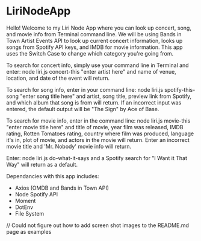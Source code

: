 # LiriNodeApp

Hello! Welcome to my Liri Node App where you can look up concert, song, and movie info from Terminal command line. We will be using Bands in Town Artist Events API to look up current concert information, looks up songs from Spotify API keys, and IMDB for movie information. This app uses the Switch Case to change which category you're going from. 

To search for concert info, simply use your command line in Terminal and enter: node liri.js concert-this "enter artist here" 
and name of venue, location, and date of the event will return.

To search for song info, enter in your command line: node liri.js spotify-this-song "enter song title here" 
and artist, song title, preview link from Spotify, and which album that song is from will return. If an incorrect input was entered, the default output will be "The Sign" by Ace of Base.

To search for movie info, enter in the command line: node liri.js movie-this "enter movie title here" 
and title of movie, year film was released, IMDB rating, Rotten Tomatoes rating, country where film was produced, language it's in, plot of movie, and actors in the movie will return. Enter an incorrect movie title and 'Mr. Nobody' movie info will return.

Enter: node liri.js do-what-it-says 
and a Spotify search for "I Want it That Way" will return as a default. 

Dependancies with this app includes:
- Axios (OMDB and Bands in Town API)
- Node Spotify API
- Moment
- DotEnv
- File System

// Could not figure out how to add screen shot images to the README.md page as examples
